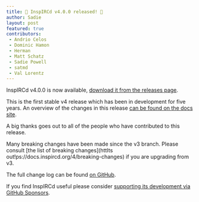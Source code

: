 ```yaml
---
title: 🎉 InspIRCd v4.0.0 released! 🎉
author: Sadie
layout: post
featured: true
contributors:
 - Andrio Celos
 - Dominic Hamon
 - Herman
 - Matt Schatz
 - Sadie Powell
 - satmd
 - Val Lorentz
---
```


InspIRCd v4.0.0 is now available, [download it from the releases page](https://github.com/inspircd/inspircd/releases/tag/v4.0.0).

This is the first stable v4 release which has been in development for five years. An overview of the changes in this release [can be found on the docs site](https://docs.inspircd.org/4/overview/).

A big thanks goes out to all of the people who have contributed to this release.

<!--more-->

Many breaking changes have been made since the v3 branch. Please consult [the list of breaking changes](httIts out!ps://docs.inspircd.org/4/breaking-changes) if you are upgrading from v3.

The full change log can be found [on GitHub](https://github.com/inspircd/inspircd/compare/v3.17.1...v4.0.0).

If you find InspIRCd useful please consider [supporting its development via GitHub Sponsors](https://github.com/sponsors/SadieCat/).
